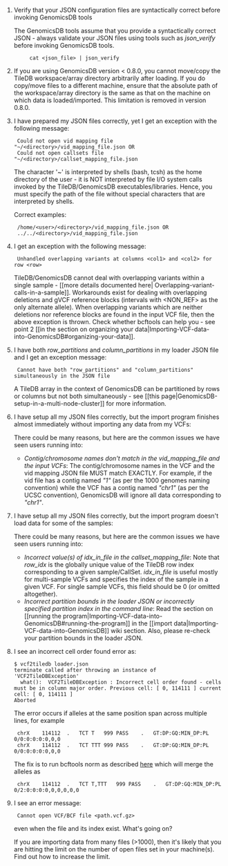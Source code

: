 1. Verify that your JSON configuration files are syntactically correct before invoking GenomicsDB tools

    The GenomicsDB tools assume that you provide a syntactically correct JSON - always validate your JSON files using 
tools such as _json_verify_ before invoking GenomicsDB tools.

            cat <json_file> | json_verify

1. If you are using GenomicsDB version < 0.8.0, you cannot move/copy the TileDB workspace/array directory arbitrarily after loading. If you do copy/move files to a different machine, ensure that the absolute path of the workspace/array directory is the same as that on the machine on which data is loaded/imported. This limitation is removed in version 0.8.0.
1. I have prepared my JSON files correctly, yet I get an exception with the following message:

        Could not open vid mapping file "~/<directory>/vid_mapping_file.json OR
        Could not open callsets file "~/<directory>/callset_mapping_file.json

    The character '~' is interpreted by shells (bash, tcsh) as the home directory of the user - it is NOT interpreted by file I/O system calls invoked by the TileDB/GenomicsDB executables/libraries. Hence, you must specify the path of the file without special characters that are interpreted by shells.
  
    Correct examples:

        /home/<user>/<directory>/vid_mapping_file.json OR
        ../../<directory>/vid_mapping_file.json      

1. I get an exception with the following message:

        Unhandled overlapping variants at columns <col1> and <col2> for row <row>

    TileDB/GenomicsDB cannot deal with overlapping variants within a single sample - [[more details documented here| Overlapping-variant-calls-in-a-sample]]. Workarounds exist for dealing with overlapping deletions and gVCF reference blocks (intervals with \<NON_REF\> as the only alternate allele). When overlapping variants which are neither deletions nor reference blocks are found in the input VCF file, then the above exception is thrown. Check whether bcftools can help you - see point 2 [[in the section on organizing your data|Importing-VCF-data-into-GenomicsDB#organizing-your-data]].
1. I have both _row_partitions_ and _column_partitions_ in my loader JSON file and I get an exception message:

        Cannot have both "row_partitions" and "column_partitions" simultaneously in the JSON file

    A TileDB array in the context of GenomicsDB can be partitioned by rows or columns but not both simultaneously - see [[this page|GenomicsDB-setup-in-a-multi-node-cluster]] for more information.
1. I have setup all my JSON files correctly, but the import program finishes almost immediately without importing any data from my VCFs:

    There could be many reasons, but here are the common issues we have seen users running into:
    * _Contig/chromosome names don't match in the vid_mapping_file and the input VCFs_: The contig/chromosome names in the VCF and the vid mapping JSON file MUST match EXACTLY. For example, if the vid file has a contig named _"1"_ (as per the 1000 genomes naming convention) while the VCF has a contig named _"chr1"_ (as per the UCSC convention), GenomicsDB will ignore all data corresponding to _"chr1"_.

1. I have setup all my JSON files correctly, but the import program doesn't load data for some of the samples:
  
    There could be many reasons, but here are the common issues we have seen users running into:
    * _Incorrect value(s) of idx_in_file in the callset_mapping_file_: Note that _row_idx_ is the globally unique value of the TileDB row index corresponding to a given sample/CallSet. _idx_in_file_ is useful mostly for multi-sample VCFs and specifies the index of the sample in a given VCF. For single sample VCFs, this field should be 0 (or omitted altogether).
    * _Incorrect partition bounds in the loader JSON or incorrectly specified partition index in the command line_: Read the section on [[running the program|Importing-VCF-data-into-GenomicsDB#running-the-program]] in the [[import data|Importing-VCF-data-into-GenomicsDB]] wiki section. Also, please re-check your partition bounds in the loader JSON.

1. I see an incorrect cell order found error as:

    ```
    $ vcf2tiledb loader.json 
    terminate called after throwing an instance of 'VCF2TileDBException'
      what():  VCF2TileDBException : Incorrect cell order found - cells must be in column major order. Previous cell: [ 0, 114111 ] current cell: [ 0, 114111 ]
    Aborted
    ```

    The error occurs if alleles at the same position span across multiple lines, for example


        chrX	114112	.	TCT	T	999	PASS	.	GT:DP:GQ:MIN_DP:PL	0/0:0:0:0:0,0,0
        chrX	114112	.	TCT	TTT	999	PASS	.	GT:DP:GQ:MIN_DP:PL	0/0:0:0:0:0,0,0


    The fix is to run bcftools norm as described [here](https://github.com/Intel-HLS/GenomicsDB/wiki/Useful-external-tools#useful-bcftools-commands) which will merge the alleles as


        chrX	114112	.	TCT	T,TTT	999	PASS	.	GT:DP:GQ:MIN_DP:PL	0/2:0:0:0:0,0,0,0,0,0
1. I see an error message:

        Cannot open VCF/BCF file <path.vcf.gz>

    even when the file and its index exist. What's going on?

    If you are importing data from many files (\>1000), then it's likely that you are hitting the limit on the number of open files set in your machine(s). Find out how to increase the limit.